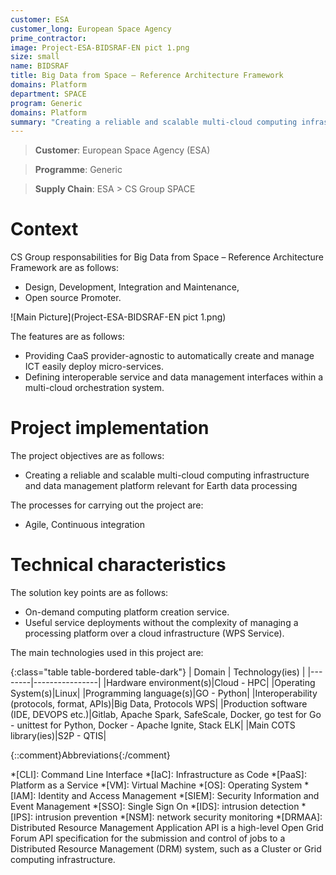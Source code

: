 ```yaml
---
customer: ESA
customer_long: European Space Agency
prime_contractor: 
image: Project-ESA-BIDSRAF-EN pict 1.png
size: small
name: BIDSRAF
title: Big Data from Space – Reference Architecture Framework
domains: Platform
department: SPACE
program: Generic
domains: Platform
summary: "Creating a reliable and scalable multi-cloud computing infrastructure and data management platform relevant for Earth data processing"
---
```


> __Customer__\: European Space Agency (ESA)

> __Programme__\: Generic

> __Supply Chain__\: ESA >  CS Group SPACE


# Context


CS Group responsabilities for Big Data from Space – Reference Architecture Framework are as follows:
* Design, Development, Integration and Maintenance,
* Open source Promoter.

![Main Picture](Project-ESA-BIDSRAF-EN pict 1.png)

The features are as follows:
* Providing CaaS provider-agnostic to automatically create and manage ICT easily deploy micro-services.
* Defining interoperable service and data management interfaces within a multi-cloud orchestration system.

# Project implementation

The project objectives are as follows:
* Creating a reliable and scalable multi-cloud computing infrastructure and data management platform relevant for Earth data processing

The processes for carrying out the project are:
* Agile, Continuous integration

# Technical characteristics

The solution key points are as follows:
* On-demand computing platform creation service.
* Useful service deployments without the complexity of managing a processing platform over a cloud infrastructure (WPS Service).



The main technologies used in this project are:

{:class="table table-bordered table-dark"}
| Domain | Technology(ies) |
|--------|----------------|
|Hardware environment(s)|Cloud - HPC|
|Operating System(s)|Linux|
|Programming language(s)|GO - Python|
|Interoperability (protocols, format, APIs)|Big Data, Protocols WPS|
|Production software (IDE, DEVOPS etc.)|Gitlab, Apache Spark, SafeScale, Docker, go test for Go - unittest for Python, Docker - Apache Ignite, Stack ELK|
|Main COTS library(ies)|S2P - QTIS|



{::comment}Abbreviations{:/comment}

*[CLI]: Command Line Interface
*[IaC]: Infrastructure as Code
*[PaaS]: Platform as a Service
*[VM]: Virtual Machine
*[OS]: Operating System
*[IAM]: Identity and Access Management
*[SIEM]: Security Information and Event Management
*[SSO]: Single Sign On
*[IDS]: intrusion detection
*[IPS]: intrusion prevention
*[NSM]: network security monitoring
*[DRMAA]: Distributed Resource Management Application API is a high-level Open Grid Forum API specification for the submission and control of jobs to a Distributed Resource Management (DRM) system, such as a Cluster or Grid computing infrastructure.
